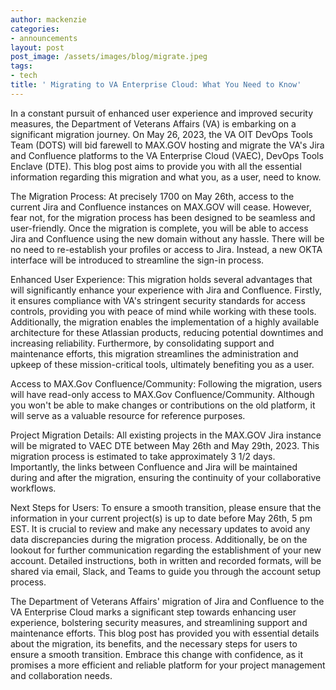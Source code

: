 ```yaml
---
author: mackenzie
categories:
- announcements
layout: post
post_image: /assets/images/blog/migrate.jpeg
tags:
- tech
title: ' Migrating to VA Enterprise Cloud: What You Need to Know'
---
```


In a constant pursuit of enhanced user experience and improved security measures, the Department of Veterans Affairs (VA) is embarking on a significant migration journey. On May 26, 2023, the VA OIT DevOps Tools Team (DOTS) will bid farewell to MAX.GOV hosting and migrate the VA's Jira and Confluence platforms to the VA Enterprise Cloud (VAEC), DevOps Tools Enclave (DTE). This blog post aims to provide you with all the essential information regarding this migration and what you, as a user, need to know.

The Migration Process:
At precisely 1700 on May 26th, access to the current Jira and Confluence instances on MAX.GOV will cease. However, fear not, for the migration process has been designed to be seamless and user-friendly. Once the migration is complete, you will be able to access Jira and Confluence using the new domain without any hassle. There will be no need to re-establish your profiles or access to Jira. Instead, a new OKTA interface will be introduced to streamline the sign-in process.

Enhanced User Experience:
This migration holds several advantages that will significantly enhance your experience with Jira and Confluence. Firstly, it ensures compliance with VA's stringent security standards for access controls, providing you with peace of mind while working with these tools. Additionally, the migration enables the implementation of a highly available architecture for these Atlassian products, reducing potential downtimes and increasing reliability. Furthermore, by consolidating support and maintenance efforts, this migration streamlines the administration and upkeep of these mission-critical tools, ultimately benefiting you as a user.

Access to MAX.Gov Confluence/Community:
Following the migration, users will have read-only access to MAX.Gov Confluence/Community. Although you won't be able to make changes or contributions on the old platform, it will serve as a valuable resource for reference purposes.

Project Migration Details:
All existing projects in the MAX.GOV Jira instance will be migrated to VAEC DTE between May 26th and May 29th, 2023. This migration process is estimated to take approximately 3 1/2 days. Importantly, the links between Confluence and Jira will be maintained during and after the migration, ensuring the continuity of your collaborative workflows.

Next Steps for Users:
To ensure a smooth transition, please ensure that the information in your current project(s) is up to date before May 26th, 5 pm EST. It is crucial to review and make any necessary updates to avoid any data discrepancies during the migration process. Additionally, be on the lookout for further communication regarding the establishment of your new account. Detailed instructions, both in written and recorded formats, will be shared via email, Slack, and Teams to guide you through the account setup process.

The Department of Veterans Affairs' migration of Jira and Confluence to the VA Enterprise Cloud marks a significant step towards enhancing user experience, bolstering security measures, and streamlining support and maintenance efforts. This blog post has provided you with essential details about the migration, its benefits, and the necessary steps for users to ensure a smooth transition. Embrace this change with confidence, as it promises a more efficient and reliable platform for your project management and collaboration needs.